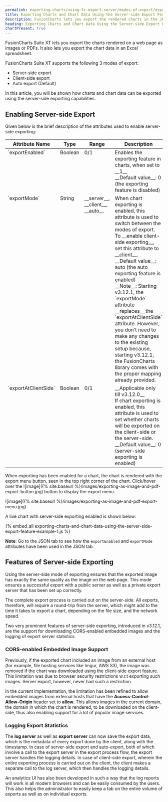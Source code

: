 ```yaml
---
permalink: exporting-charts/using-fc-export-server/modes-of-export/exporting-charts-and-chart-data-using-the-server-side-export-feature.html
title: Exporting Charts and Chart Data Using the Server-side Export Feature | FusionCharts
description: FusionCharts lets you export the rendered charts in the JPG, PNG, SVG, and PDF formats.
heading: Exporting Charts and Chart Data Using the Server-side Export Feature
chartPresent: true
---
```


FusionCharts Suite XT lets you export the charts rendered on a web page as images or PDFs. It also lets you export the chart data in an Excel spreadsheet.

FusionCharts Suite XT supports the following 3 modes of export:

* Server-side export
* Client-side export
* Auto export (Default)

In this article, you will be shown how charts and chart data can be exported using the server-side exporting capabilities. 

## Enabling Server-side Export

Given below is the brief description of the attributes used to enable server-side exporting:

<table width="100%" border="0" class="table" cellpadding="2" cellspacing="2">
	<thead>
		<tr>
			<th width="25%" valign="top" class="header"> Attribute Name </th>
			<th width="25%" valign="top" class="header"> Type </th>
			<th width="25%" valign="top" class="header"> Range </th>
			<th width="25%" valign="top" class="header"> Description </th>
		</tr>
	</thead>
	<tbody>
		<tr> 
			<td valign="top" class="code"> `exportEnabled` </td>
			<td valign="top" class="code"> Boolean </td>
			<td valign="top" class="code"> 0/1 </td>
			<td valign="top" class="code"> Enables the exporting feature in charts, when set to __1__ <br> __Default value__: 0 (the exporting feature is disabled) </td>
		</tr>
		<tr> 
			<td valign="top" class="code"> `exportMode` </td>
			<td valign="top" class="code"> String </td>
			<td valign="top" class="code"> __server__, __client__, __auto__ </td>
			<td valign="top" class="code"> When chart exporting is enabled, this attribute is used to switch between the modes of export. <br> To __enable client-side exporting__, set this attribute to __client__. <br> __Default value__: auto (the auto exporting feature is enabled) <br> __Note__: Starting v3.12.1, the `exportMode` attribute __replaces__ the `exportAtClientSide` attribute. However, you don’t need to make any changes to the existing setup because, starting v3.12.1, the FusionCharts library comes with the proper mapping already provided. </td>
		</tr>
		<tr> 
			<td valign="top" class="code"> `exportAtClientSide` </td>
			<td valign="top" class="code"> Boolean </td>
			<td valign="top" class="code"> 0/1 </td>
			<td valign="top" class="code"> __Applicable only till v3.12.0__ <br> If chart exporting is enabled, this attribute is used to set whether charts will be exported on the client-side or the server-side. <br> __Default value__: 0 (server-side exporting is enabled) </td>
		</tr>
	</tbody>
</table>

When exporting has been enabled for a chart, the chart is rendered with the export menu button, seen in the top right corner of the chart. Click/hover over the ![image]({% site.baseurl %}/images/exporting-as-image-and-pdf-export-button.jpg) button to display the export menu.

![image]({% site.baseurl %}/images/exporting-as-image-and-pdf-export-menu.jpg)

A live chart with server-side exporting enabled is shown below:

{% embed_all exporting-charts-and-chart-data-using-the-server-side-export-feature-example-1.js %}

__Note__: Go to the JSON tab to see how the `exportEnabled` and `exportMode` attributes have been used in the JSON tab.

## Features of Server-side Exporting

Using the server-side mode of exporting ensures that the exported image has exactly the same quality as the image on the web page. This mode ensures a successful export with a public server as well as a private export server that has been set up correctly.

The complete export process is carried out on the server-side. All exports, therefore, will require a round-trip from the server, which might add to the time it takes to export a chart, depending on the file size, and the network speed.

Two very prominent features of server-side exporting, introduced in v3.12.1, are the support for downloading CORS-enabled embedded images and the logging of export server statistics.  

### CORS-enabled Embedded Image Support

Previously, if the exported chart included an image from an external host (for example, file hosting services like Imgur, AWS S3), the image was removed if the chart was downloaded using the client-side export feature. This limitation was due to browser security restrictions w.r.t exporting such images. Server export, however, never had such a restriction.

In the current implementation, the limitation has been refined to allow embedded images from external hosts that have the __Access-Control-Allow-Origin__ header set to __allow__. This allows images in the current domain, the domain in which the chart is rendered, to be downloaded on the client-side, thus also enabling support for a lot of popular image services.

### Logging Export Statistics

The __log server__ as well as __export server__ can now save the export data, which is the metadata of every export done by the client, along with the timestamp. 
In case of server-side export and auto-export, both of which involve a call to the export server in the export process flow, the export server handles the logging details.
In case of client-side export, wherein the entire exporting process is carried out on the client, the client makes a separate call to the log server, which then handles the logging details.

An analytics UI has also been developed in such a way that the log reports will work in all modern browsers and can be easily consumed by the users. This also helps the administrator to easily keep a tab on the entire volume of exports as well as on individual exports.